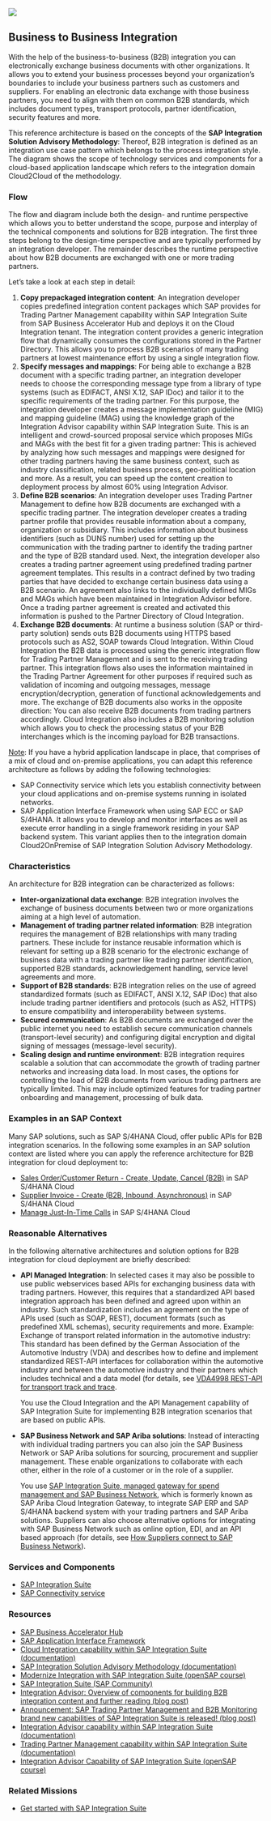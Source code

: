 <!-- dc-ref-arch-metadata : 
    {
        "id": "ref-arch-b2b-integration",
        "name": "Business to Business Integration",
        "shortDescription": "With the help of the business-to-business (B2B) integration you can electronically exchange business documents with other organizations.",
        "archDiagramLink": "images/ref-arch-b2b-integration.png",
        "tags": "Integration, b2b, edi, trading partner, edifact, isa-m, process integration style, cloud2cloud, sap integration suite, trading partner management, integration advisor",
        "category": "Integration"
    }
dc-ref-arch-metadata  -->
![](images/ref-arch-b2b-integration.png)
<!-- dc-ref-arch-detail-page-start -->
## **Business to Business Integration**
With the help of the business-to-business (B2B) integration you can electronically exchange business documents with other organizations. It allows you to extend your business processes beyond your organization’s boundaries to include your business partners such as customers and suppliers. For enabling an electronic data exchange with those business partners, you need to align with them on common B2B standards, which includes document types, transport protocols, partner identification, security features and more.

This reference architecture is based on the concepts of the **SAP Integration Solution Advisory Methodology**: Thereof, B2B integration is defined as an integration use case pattern which belongs to the process integration style. The diagram shows the scope of technology services and components for a cloud-based application landscape which refers to the integration domain Cloud2Cloud of the methodology. 

### Flow
The flow and diagram include both the design- and runtime perspective which allows you to better understand the scope, purpose and interplay of the technical components and solutions for B2B integration. The first three steps belong to the design-time perspective and are typically performed by an integration developer. The remainder describes the runtime perspective about how B2B documents are exchanged with one or more trading partners.

Let’s take a look at each step in detail:

1.	**Copy prepackaged integration content**: An integration developer copies predefined integration content packages which SAP provides for Trading Partner Management capability within SAP Integration Suite from SAP Business Accelerator Hub and deploys it on the Cloud Integration tenant. The integration content provides a generic integration flow that dynamically consumes the configurations stored in the Partner Directory. This allows you to process B2B scenarios of many trading partners at lowest maintenance effort by using a single integration flow.
2.	**Specify messages and mappings**: For being able to exchange a B2B document with a specific trading partner, an integration developer needs to choose the corresponding message type from a library of type systems (such as EDIFACT, ANSI X.12, SAP IDoc) and tailor it to the specific requirements of the trading partner. For this purpose, the integration developer creates a message implementation guideline (MIG) and mapping guideline (MAG) using the knowledge graph of the Integration Advisor capability within SAP Integration Suite. This is an intelligent and crowd-sourced proposal service which proposes MIGs and MAGs with the best fit for a given trading partner: This is achieved by analyzing how such messages and mappings were designed for other trading partners having the same business context, such as industry classification, related business process, geo-political location and more. As a result, you can speed up the content creation to deployment process by almost 60% using Integration Advisor.
3.	**Define B2B scenarios**: An integration developer uses Trading Partner Management to define how B2B documents are exchanged with a specific trading partner. The integration developer creates a trading partner profile that provides reusable information about a company, organization or subsidiary. This includes information about business identifiers (such as DUNS number) used for setting up the communication with the trading partner to identify the trading partner and the type of B2B standard used. Next, the integration developer also creates a trading partner agreement using predefined trading partner agreement templates. This results in a contract defined by two trading parties that have decided to exchange certain business data using a B2B scenario. An agreement also links to the individually defined MIGs and MAGs which have been maintained in Integration Advisor before. Once a trading partner agreement is created and activated this information is pushed to the Partner Directory of Cloud Integration.
4.	**Exchange B2B documents**: At runtime a business solution (SAP or third-party solution) sends outs B2B documents using HTTPS based protocols such as AS2, SOAP towards Cloud Integration. Within Cloud Integration the B2B data is processed using the generic integration flow for Trading Partner Management and is sent to the receiving trading partner. This integration flows also uses the information maintained in the Trading Partner Agreement for other purposes if required such as validation of incoming and outgoing messages, message encryption/decryption, generation of functional acknowledgements and more. The exchange of B2B documents also works in the opposite direction: You can also receive B2B documents from trading partners accordingly.
Cloud Integration also includes a B2B monitoring solution which allows you to check the processing status of your B2B interchanges which is the incoming payload for B2B transactions.

<ins>Note</ins>: If you have a hybrid application landscape in place, that comprises of a mix of cloud and on-premise applications, you can adapt this reference architecture as follows by adding the following technologies:
- SAP Connectivity service which lets you establish connectivity between your cloud applications and on-premise systems running in isolated networks.
- SAP Application Interface Framework when using SAP ECC or SAP S/4HANA. It allows you to develop and monitor interfaces as well as execute error handling in a single framework residing in your SAP backend system.
This variant applies then to the integration domain Cloud2OnPremise of SAP Integration Solution Advisory Methodology.

### Characteristics
An architecture for B2B integration can be characterized as follows:
- **Inter-organizational data exchange**: B2B integration involves the exchange of business documents between two or more organizations aiming at a high level of automation.
- **Management of trading partner related information**: B2B integration requires the management of B2B relationships with many trading partners. These include for instance reusable information which is relevant for setting up a B2B scenario for the electronic exchange of business data with a trading partner like trading partner identification, supported B2B standards, acknowledgement handling, service level agreements and more.
- **Support of B2B standards**: B2B integration relies on the use of agreed standardized formats (such as EDIFACT, ANSI X.12, SAP IDoc) that also include trading partner identifiers and protocols (such as AS2, HTTPS) to ensure compatibility and interoperability between systems.
- **Secured communication**: As B2B documents are exchanged over the public internet you need to establish secure communication channels (transport-level security) and configuring digital encryption and digital signing of messages (message-level security).
- **Scaling design and runtime environment**: B2B integration requires scalable a solution that can accommodate the growth of trading partner networks and increasing data load. In most cases, the options for controlling the load of B2B documents from various trading partners are typically limited. This may include optimized features for trading partner onboarding and management, processing of bulk data.

### Examples in an SAP Context
Many SAP solutions, such as SAP S/4HANA Cloud, offer public APIs for B2B integration scenarios. In the following some examples in an SAP solution context are listed where you can apply the reference architecture for B2B integration for cloud deployment to:
- [Sales Order/Customer Return - Create, Update, Cancel (B2B)](https://help.sap.com/docs/SAP_S4HANA_CLOUD/03c04db2a7434731b7fe21dca77440da/4261582b6ca44d008c72be11b9a400e2.html?q=%22EDI%22%20Sales&locale=en-US) in SAP S/4HANA Cloud
- [Supplier Invoice - Create (B2B, Inbound, Asynchronous)](https://help.sap.com/docs/SAP_S4HANA_CLOUD/03c04db2a7434731b7fe21dca77440da/4261582b6ca44d008c72be11b9a400e2.html?q=%22EDI%22%20Sales&locale=en-US) in SAP S/4HANA Cloud 
- [Manage Just-In-Time Calls](https://help.sap.com/docs/SAP_S4HANA_CLOUD/d35113ee62644d3abee1aaec148291d9/2963c5246b334cca8787cc1aa4cd587c.html?q=%22EDI%22%20Just&locale=en-US) in SAP S/4HANA Cloud 

### Reasonable Alternatives
In the following alternative architectures and solution options for B2B integration for cloud deployment are briefly described:
- **API Managed Integration**: In selected cases it may also be possible to use public webservices based APIs for exchanging business data with trading partners. However, this requires that a standardized API based integration approach has been defined and agreed upon within an industry. Such standardization includes an agreement on the type of APIs used (such as SOAP, REST), document formats (such as predefined XML schemas), security requirements and more.
Example: Exchange of transport related information in the automotive industry:
This standard has been defined by the German Association of the Automotive Industry (VDA) and describes how to define and implement standardized REST-API interfaces for collaboration within the automotive industry and between the automotive industry and their partners which includes technical and a data model (for details, see [VDA4998 REST-API for transport track and trace](https://www.vda.de/en/news/publications/publication/vda-4998---rest-api-for-transport-track---trace---v1.0--2021-06).

    You use the Cloud Integration and the API Management capability of SAP Integration Suite for implementing B2B integration scenarios that are based on public APIs.


- **SAP Business Network and SAP Ariba solutions**: Instead of interacting with individual trading partners you can also join the SAP Business Network or SAP Ariba solutions for sourcing, procurement and supplier management. These enable organizations to collaborate with each other, either in the role of a customer or in the role of a supplier.

    You use [SAP Integration Suite, managed gateway for spend management and SAP Business Network](https://help.sap.com/docs/sisgw?locale=en-US), which is formerly known as SAP Ariba Cloud Integration Gateway, to integrate SAP ERP and SAP S/4HANA backend system with your trading partners and SAP Ariba solutions. Suppliers can also choose alternative options for integrating with SAP Business Network such as online option, EDI, and an API based approach (for details, see [How Suppliers connect to SAP Business Network](https://help.sap.com/docs/business-network-for-trading-partners/introduction-to-business-network/how-suppliers-connect-to-sap-business-network?locale=en-US)).
<!-- dc-ref-arch-detail-page-end -->

### Services and Components
<!-- dc-ref-arch-services-start -->
- [SAP Integration Suite](https://discovery-center.cloud.sap/serviceCatalog/integration-suite?region=all) <!-- dc-svc-metadata: {"isPrimary": "true"} dc-svc-metadata -->
- [SAP Connectivity service](https://discovery-center.cloud.sap/serviceCatalog/connectivity-service?region=all)
<!-- dc-ref-arch-services-end -->

### Resources
<!-- dc-ref-arch-resources-start -->
- [SAP Business Accelerator Hub](https://hub.sap.com)
- [SAP Application Interface Framework](https://help.sap.com/docs/SAP_APPLICATION_INTERFACE_FRAMEWORK_OVERVIEW)
- [Cloud Integration capability within SAP Integration Suite (documentation)](https://help.sap.com/docs/cloud-integration)
- [SAP Integration Solution Advisory Methodology (documentation)](https://help.sap.com/docs/architecture_guidance/f64ada51d9f44c83a751b96f955aad5a/85bcc8675d3e42718279bf7b87dafc2d.html?locale=en-US)
- [Modernize Integration with SAP Integration Suite (openSAP course)](https://open.sap.com/courses/btp3)
- [SAP Integration Suite (SAP Community)](https://community.sap.com/topics/integration-suite)
-  [Integration Advisor: Overview of components for building B2B integration content and further reading (blog post)](https://blogs.sap.com/2021/09/28/integration-advisor-overview-of-components-for-building-b2b-integration-content-and-further-reading/)
- [Announcement: SAP Trading Partner Management and B2B Monitoring brand new capabilities of SAP Integration Suite is released! (blog post)](https://blogs.sap.com/2021/12/17/announcement-sap-trading-partner-management-and-b2b-monitoring-brand-new-capabilities-of-sap-integration-suite-is-released/)
- [Integration Advisor capability within SAP Integration Suite (documentation)](https://help.sap.com/docs/cloud-integration/sap-cloud-integration/sap-integration-advisor?q=SAP%20Integration%20Advisor&locale=en-US)
- [Trading Partner Management capability within SAP Integration Suite (documentation)](https://help.sap.com/docs/cloud-integration/sap-trading-partner-management/sap-trading-partner-management?q=SAP%20Trading%20Partner%20Management&locale=en-US)
- [Integration Advisor Capability of SAP Integration Suite (openSAP course)](https://open.sap.com/courses/s4h20)
  
<!-- dc-ref-arch-resources-end -->

### Related Missions
<!-- dc-ref-arch-related-missions-start -->
- [Get started with SAP Integration Suite](https://discovery-center.cloud.sap/missiondetail/3258/3327/)
<!-- dc-ref-arch-related-missions-end -->
